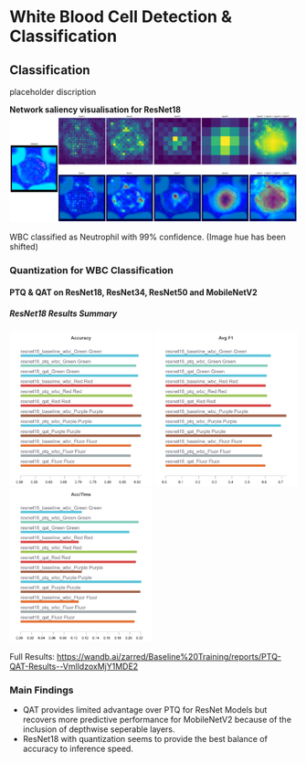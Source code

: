 # White Blood Cell Detection & Classification

## Classification
placeholder discription

**Network saliency visualisation for ResNet18**
<img src="Media/saliency_vis.png" width="900" alt="saliency" />

WBC classified as Neutrophil with 99% confidence.
(Image hue has been shifted)

### Quantization for WBC Classification

#### PTQ & QAT on ResNet18, ResNet34, ResNet50 and MobileNetV2
##### ResNet18 Results Summary
<p float="left">
<img src="Charts/Section-1-Panel-3-1la8vceuj.png" width="250" alt="Acc"/>
<img src="Charts/Section-1-Panel-2-i4cwouhu7.png" width="250" alt="F1"/>
<img src="Charts/Section-3-Panel-1-fy2s98k31.png" width="250" alt="acc_time"/>
</p>

Full Results: https://wandb.ai/zarred/Baseline%20Training/reports/PTQ-QAT-Results--VmlldzoxMjY1MDE2

### Main Findings
- QAT provides limited advantage over PTQ for ResNet Models but recovers more predictive performance for MobileNetV2 because of the inclusion of depthwise seperable layers.
- ResNet18 with quantization seems to provide the best balance of accuracy to inference speed.
